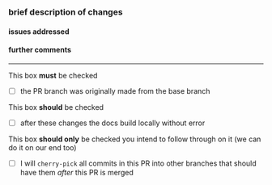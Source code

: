 ### brief description of changes
<!-- please describe the changes here -->

#### issues addressed
<!-- feel free to delete this header if the PR does not specifically address an issue -->

#### further comments
<!-- feel free to delete this header if you have no comments -->

---

This box **must** be checked
- [ ] the PR branch was originally made from the base branch

This box **should** be checked
- [ ] after these changes the docs build locally without error

This box **should only** be checked you intend to follow through on it (we can do it on our end too)
- [ ] I will `cherry-pick` all commits in this PR into other branches that should have them _after_ this PR is merged
